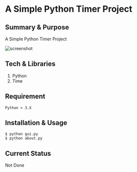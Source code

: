 # A Simple Python Timer Project

## Summary & Purpose
A Simple Python Timer Project

![screenshot](https://user-images.githubusercontent.com/37427419/120882950-8e5cee80-c615-11eb-823e-1b7d19205e28.png)

## Tech & Libraries
1. Python
2. Time

## Requirement
```
Python > 3.X
```

## Installation & Usage
```
$ python gui.py
$ python about.py
```

## Current Status
Not Done
